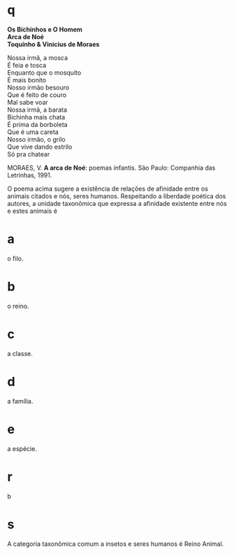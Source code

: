 # q
**Os Bichinhos e O Homem\
Arca de Noé\
Toquinho & Vinicius de Moraes**

Nossa irmã, a mosca\
É feia e tosca\
Enquanto que o mosquito\
É mais bonito\
Nosso irmão besouro\
Que é feito de couro\
Mal sabe voar\
Nossa irmã, a barata\
Bichinha mais chata\
É prima da borboleta\
Que é uma careta\
Nosso irmão, o grilo\
Que vive dando estrilo\
Só pra chatear

MORAES, V. **A arca de Noé**: poemas infantis. São Paulo: Companhia das Letrinhas, 1991.

O poema acima sugere a existência de relações de afinidade entre os animais citados e nós, seres humanos. Respeitando a liberdade poética dos autores, a unidade taxonômica que expressa a afinidade existente entre nós e estes animais é

# a
o filo.

# b
o reino.

# c
a classe.

# d
a família.

# e
a espécie.

# r
b

# s
A categoria taxonômica comum a insetos e seres humanos é Reino Animal.
